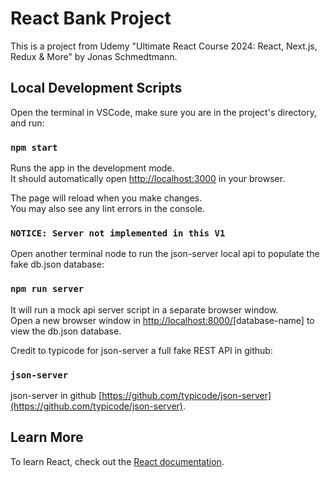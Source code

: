 # React Bank Project

This is a project from Udemy "Ultimate React Course 2024: React, Next.js, Redux & More" by Jonas Schmedtmann.

## Local Development Scripts

Open the terminal in VSCode, make sure you are in the project's directory, and run:

### `npm start`

Runs the app in the development mode.\
It should automatically open [http://localhost:3000](http://localhost:3000) in your browser.

The page will reload when you make changes.\
You may also see any lint errors in the console.

### `NOTICE: Server not implemented in this V1`

Open another terminal node to run the json-server local api to populate the fake db.json database:

### `npm run server`

It will run a mock api server script in a separate browser window.\
Open a new browser window in [http://localhost:8000/](http://localhost:8000/)[database-name] to view the db.json database.

Credit to typicode for json-server a full fake REST API in github:

### `json-server`

json-server in github [https://github.com/typicode/json-server](https://github.com/typicode/json-server).

## Learn More

To learn React, check out the [React documentation](https://reactjs.org/).
